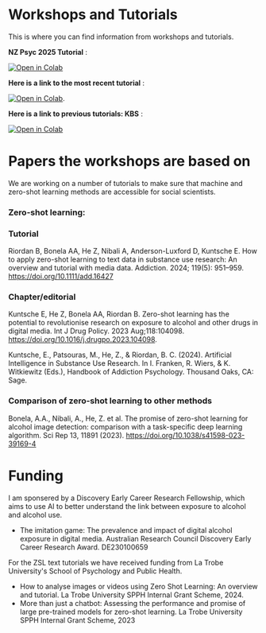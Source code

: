 # Workshops and Tutorials
This is where you can find information from workshops and tutorials.

**NZ Psyc 2025 Tutorial** :

[![Open in Colab](https://colab.research.google.com/assets/colab-badge.svg)](https://colab.research.google.com/github/BenjaminRiordan/workshops-and-tutorials/blob/main/NZ_Psyc_tutorial.ipynb)


**Here is a link to the most recent tutorial** :

[![Open in Colab](https://colab.research.google.com/assets/colab-badge.svg)](https://colab.research.google.com/drive/1ZFlq9btog_DBbGYb5WPjbrJKjQIrVN_T#scrollTo=r6P_xiCXLvI6).


**Here is a link to previous tutorials: KBS** :

[![Open in Colab](https://colab.research.google.com/assets/colab-badge.svg)](https://colab.research.google.com/github/BenjaminRiordan/workshops-and-tutorials/blob/main/KBS_Workshop.ipynb)
# Papers the workshops are based on
We are working on a number of tutorials to make sure that machine and zero-shot learning methods are accessible for social scientists.

### Zero-shot learning:
### Tutorial
Riordan B, Bonela AA, He Z, Nibali A, Anderson-Luxford D, Kuntsche E. How to apply zero-shot learning to text data in substance use research: An overview and tutorial with media data. Addiction. 2024; 119(5): 951–959. https://doi.org/10.1111/add.16427

### Chapter/editorial
Kuntsche E, He Z, Bonela AA, Riordan B. Zero-shot learning has the potential to revolutionise research on exposure to alcohol and other drugs in digital media. Int J Drug Policy. 2023 Aug;118:104098. https://doi.org/10.1016/j.drugpo.2023.104098.

Kuntsche, E., Patsouras, M., He, Z., & Riordan, B. C. (2024). Artificial Intelligence in Substance Use Research. In I. Franken, R. Wiers, & K. Witkiewitz (Eds.), Handbook of Addiction Psychology. Thousand Oaks, CA: Sage.

### Comparison of zero-shot learning to other methods
Bonela, A.A., Nibali, A., He, Z. et al. The promise of zero-shot learning for alcohol image detection: comparison with a task-specific deep learning algorithm. Sci Rep 13, 11891 (2023). https://doi.org/10.1038/s41598-023-39169-4

# Funding

I am sponsered by a Discovery Early Career Research Fellowship, which aims to use AI to better understand the link between exposure to alcohol and alcohol use.

* The imitation game: The prevalence and impact of digital alcohol exposure in digital media. Australian Research Council Discovery Early Career Research Award. DE230100659

For the ZSL text tutorials we have received funding from La Trobe University's School of Psychology and Public Health.

* How to analyse images or videos using Zero Shot Learning: An overview and tutorial. La Trobe University SPPH Internal Grant Scheme, 2024.
* More than just a chatbot: Assessing the performance and promise of large pre-trained models for zero-shot learning. La Trobe University SPPH Internal Grant Scheme, 2023

